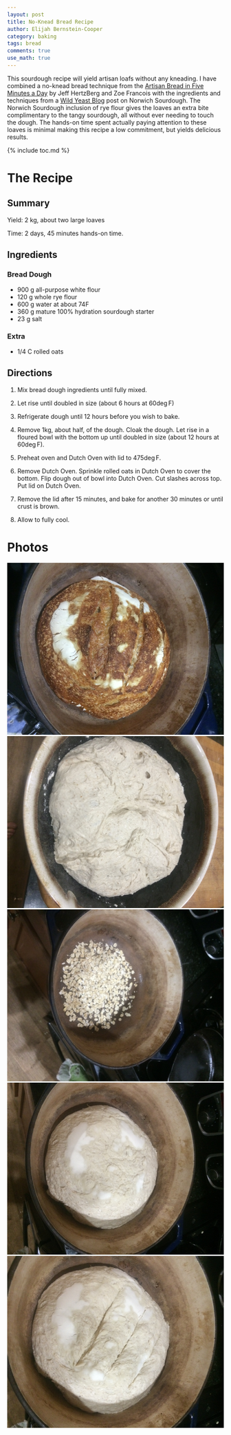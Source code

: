 ```yaml
---
layout: post
title: No-Knead Bread Recipe
author: Elijah Bernstein-Cooper
category: baking
tags: bread
comments: true
use_math: true
---
```


This sourdough recipe will yield artisan loafs without any kneading. I have
combined a no-knead bread technique from the [Artisan Bread in Five Minutes a
Day](http://www.amazon.com/Artisan-Bread-Five-Minutes-Revolutionizes/dp/0312362919)
by Jeff HertzBerg and Zoe Francois with the ingredients and techniques from a
[Wild Yeast Blog](http://www.wildyeastblog.com/my-new-favorite-sourdough/) post
on Norwich Sourdough.  The Norwich Sourdough inclusion of rye flour gives the
loaves an extra bite complimentary to the tangy sourdough, all without ever
needing to touch the dough. The hands-on time spent actually paying attention to
these loaves is minimal making this recipe a low commitment, but yields
delicious results.

{% include toc.md %}

# The Recipe

## Summary

Yield: 2 kg, about two large loaves

Time: 2 days, 45 minutes hands-on time.

## Ingredients

### Bread Dough

+ 900 g all-purpose white flour
+ 120 g whole rye flour 
+ 600 g water at about 74F 
+ 360 g mature 100% hydration sourdough starter 
+ 23 g salt

### Extra

+ 1/4 C rolled oats

## Directions

1. Mix bread dough ingredients until fully mixed.

2. Let rise until doubled in size (about 6 hours at 60$\deg$F)

3. Refrigerate dough until 12 hours before you wish to bake.

4. Remove 1kg, about half, of the dough. Cloak the dough. Let rise in a floured
   bowl with the bottom up until doubled in size (about 12 hours at 60$\deg$F).

5. Preheat oven and Dutch Oven with lid to 475$\deg$F.

6. Remove Dutch Oven. Sprinkle rolled oats in Dutch Oven to cover the bottom.
   Flip dough out of bowl into Dutch Oven. Cut slashes across top. Put lid on
   Dutch Oven.

7. Remove the lid after 15 minutes, and bake for another 30 minutes or until
   crust is brown.

8. Allow to fully cool.

# Photos

<div class="carouselContainer">
  <div class="variable-width">
    <div> <img src="/images/2016-03-26/bread.png"
               style="height:400px"/> </div>
    <div> <img src="/images/2016-03-26/dough.png"
               style="height:400px"/> </div>
    <div> <img src="/images/2016-03-26/oats.png"
               style="height:400px"/> </div>
    <div> <img src="/images/2016-03-26/dough_in_dutchoven.png"
               style="height:400px"/> </div>
    <div> <img src="/images/2016-03-26/dough_with_slashes.png"
               style="height:400px"/> </div>
  </div>
</div>

